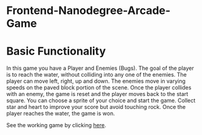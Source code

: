 Frontend-Nanodegree-Arcade-Game
===============================

# Basic Functionality

In this game you have a Player and Enemies (Bugs). The goal of the player is to reach the water, without colliding into any one of the enemies. The player can move left, right, up and down. The enemies move in varying speeds on the paved block portion of the scene. Once the player collides with an enemy, the game is reset and the player moves back to the start square. You can choose a sprite of your choice and start the game. Collect star and heart to improve your score but avoid touching rock. Once the player reaches the water, the game is won.


See the working game by clicking [here](https://beastmaster07.github.io/arcade-game).
